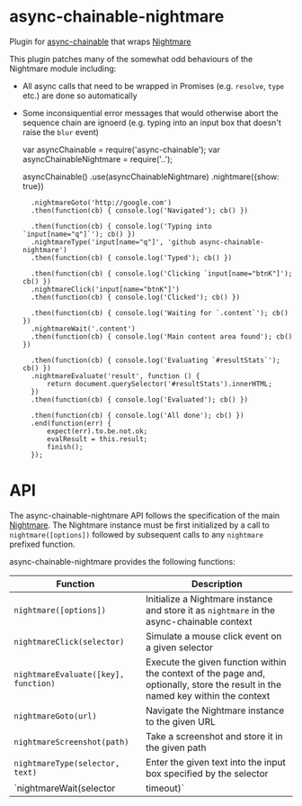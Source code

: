async-chainable-nightmare
=========================
Plugin for [async-chainable](https://github.com/hash-bang/async-chainable) that wraps [Nightmare](https://github.com/segmentio/nightmare#readme)


This plugin patches many of the somewhat odd behaviours of the Nightmare module including:

* All async calls that need to be wrapped in Promises (e.g. `resolve`, `type` etc.) are done so automatically
* Some inconsiquential error messages that would otherwise abort the sequence chain are ignoerd (e.g. typing into an input box that doesn't raise the `blur` event)


	var asyncChainable = require('async-chainable');
	var asyncChainableNightmare = require('..');

	asyncChainable()
		.use(asyncChainableNightmare)
		.nightmare({show: true})

		.nightmareGoto('http://google.com')
		.then(function(cb) { console.log('Navigated'); cb() })

		.then(function(cb) { console.log('Typing into `input[name="q"]`'); cb() })
		.nightmareType('input[name="q"]', 'github async-chainable-nightmare')
		.then(function(cb) { console.log('Typed'); cb() })

		.then(function(cb) { console.log('Clicking `input[name="btnK"]'); cb() })
		.nightmareClick('input[name="btnK"]')
		.then(function(cb) { console.log('Clicked'); cb() })

		.then(function(cb) { console.log('Waiting for `.content`'); cb() })
		.nightmareWait('.content')
		.then(function(cb) { console.log('Main content area found'); cb() })

		.then(function(cb) { console.log('Evaluating `#resultStats`'); cb() })
		.nightmareEvaluate('result', function () {
			return document.querySelector('#resultStats').innerHTML;
		})
		.then(function(cb) { console.log('Evaluated'); cb() })

		.then(function(cb) { console.log('All done'); cb() })
		.end(function(err) {
			expect(err).to.be.not.ok;
			evalResult = this.result;
			finish();
		});


API
===
The async-chainable-nightmare API follows the specification of the main [Nightmare](https://github.com/segmentio/nightmare#readme). The Nightmare instance must be first initialized by a call to `nightmare([options])` followed by subsequent calls to any `nightmare` prefixed function.

async-chainable-nightmare provides the following functions:

| Function                             | Description                                                                                                                     |
|--------------------------------------|---------------------------------------------------------------------------------------------------------------------------------|
| `nightmare([options])`               | Initialize a Nightmare instance and store it as `nightmare` in the async-chainable context                                      |
| `nightmareClick(selector)`           | Simulate a mouse click event on a given selector                                                                                |
| `nightmareEvaluate([key], function)` | Execute the given function within the context of the page and, optionally, store the result in the named key within the context |
| `nightmareGoto(url)`                 | Navigate the Nightmare instance to the given URL                                                                                |
| `nightmareScreenshot(path)`          | Take a screenshot and store it in the given path                                                                                |
| `nightmareType(selector, text)`      | Enter the given text into the input box specified by the selector                                                               |
| `nightmareWait(selector | timeout)`  | Wait for a given selector to appear or a given number of milliseconds                                                           |
